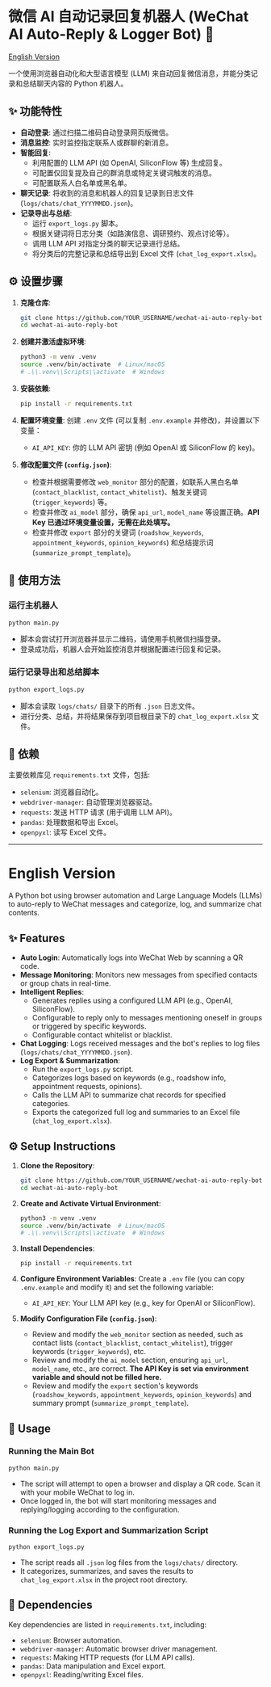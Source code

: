 # 微信 AI 自动记录回复机器人 (WeChat AI Auto-Reply & Logger Bot) 🤖

[English Version](#english-version)

一个使用浏览器自动化和大型语言模型 (LLM) 来自动回复微信消息，并能分类记录和总结聊天内容的 Python 机器人。

## ✨ 功能特性

*   **自动登录**: 通过扫描二维码自动登录网页版微信。
*   **消息监控**: 实时监控指定联系人或群聊的新消息。
*   **智能回复**:
    *   利用配置的 LLM API (如 OpenAI, SiliconFlow 等) 生成回复。
    *   可配置仅回复提及自己的群消息或特定关键词触发的消息。
    *   可配置联系人白名单或黑名单。
*   **聊天记录**: 将收到的消息和机器人的回复记录到日志文件 (`logs/chats/chat_YYYYMMDD.json`)。
*   **记录导出与总结**:
    *   运行 `export_logs.py` 脚本。
    *   根据关键词将日志分类（如路演信息、调研预约、观点讨论等）。
    *   调用 LLM API 对指定分类的聊天记录进行总结。
    *   将分类后的完整记录和总结导出到 Excel 文件 (`chat_log_export.xlsx`)。

## ⚙️ 设置步骤

1.  **克隆仓库**:
    ```bash
    git clone https://github.com/YOUR_USERNAME/wechat-ai-auto-reply-bot.git # 请替换 YOUR_USERNAME
    cd wechat-ai-auto-reply-bot
    ```

2.  **创建并激活虚拟环境**:
    ```bash
    python3 -m venv .venv
    source .venv/bin/activate  # Linux/macOS
    # .\\.venv\\Scripts\\activate  # Windows
    ```

3.  **安装依赖**:
    ```bash
    pip install -r requirements.txt
    ```

4.  **配置环境变量**:
    创建 `.env` 文件 (可以复制 `.env.example` 并修改)，并设置以下变量：
    *   `AI_API_KEY`: 你的 LLM API 密钥 (例如 OpenAI 或 SiliconFlow 的 key)。

5.  **修改配置文件 (`config.json`)**:
    *   检查并根据需要修改 `web_monitor` 部分的配置，如联系人黑白名单 (`contact_blacklist`, `contact_whitelist`)、触发关键词 (`trigger_keywords`) 等。
    *   检查并修改 `ai_model` 部分，确保 `api_url`, `model_name` 等设置正确。**API Key 已通过环境变量设置，无需在此处填写。**
    *   检查并修改 `export` 部分的关键词 (`roadshow_keywords`, `appointment_keywords`, `opinion_keywords`) 和总结提示词 (`summarize_prompt_template`)。

## 🚀 使用方法

### 运行主机器人

```bash
python main.py
```

*   脚本会尝试打开浏览器并显示二维码，请使用手机微信扫描登录。
*   登录成功后，机器人会开始监控消息并根据配置进行回复和记录。

### 运行记录导出和总结脚本

```bash
python export_logs.py
```

*   脚本会读取 `logs/chats/` 目录下的所有 `.json` 日志文件。
*   进行分类、总结，并将结果保存到项目根目录下的 `chat_log_export.xlsx` 文件。

## 📄 依赖

主要依赖库见 `requirements.txt` 文件，包括:
*   `selenium`: 浏览器自动化。
*   `webdriver-manager`: 自动管理浏览器驱动。
*   `requests`: 发送 HTTP 请求 (用于调用 LLM API)。
*   `pandas`: 处理数据和导出 Excel。
*   `openpyxl`: 读写 Excel 文件。

---

# English Version

A Python bot using browser automation and Large Language Models (LLMs) to auto-reply to WeChat messages and categorize, log, and summarize chat contents.

## ✨ Features

*   **Auto Login**: Automatically logs into WeChat Web by scanning a QR code.
*   **Message Monitoring**: Monitors new messages from specified contacts or group chats in real-time.
*   **Intelligent Replies**:
    *   Generates replies using a configured LLM API (e.g., OpenAI, SiliconFlow).
    *   Configurable to reply only to messages mentioning oneself in groups or triggered by specific keywords.
    *   Configurable contact whitelist or blacklist.
*   **Chat Logging**: Logs received messages and the bot's replies to log files (`logs/chats/chat_YYYYMMDD.json`).
*   **Log Export & Summarization**:
    *   Run the `export_logs.py` script.
    *   Categorizes logs based on keywords (e.g., roadshow info, appointment requests, opinions).
    *   Calls the LLM API to summarize chat records for specified categories.
    *   Exports the categorized full log and summaries to an Excel file (`chat_log_export.xlsx`).

## ⚙️ Setup Instructions

1.  **Clone the Repository**:
    ```bash
    git clone https://github.com/YOUR_USERNAME/wechat-ai-auto-reply-bot.git # Replace YOUR_USERNAME
    cd wechat-ai-auto-reply-bot
    ```

2.  **Create and Activate Virtual Environment**:
    ```bash
    python3 -m venv .venv
    source .venv/bin/activate  # Linux/macOS
    # .\\.venv\\Scripts\\activate  # Windows
    ```

3.  **Install Dependencies**:
    ```bash
    pip install -r requirements.txt
    ```

4.  **Configure Environment Variables**:
    Create a `.env` file (you can copy `.env.example` and modify it) and set the following variable:
    *   `AI_API_KEY`: Your LLM API key (e.g., key for OpenAI or SiliconFlow).

5.  **Modify Configuration File (`config.json`)**:
    *   Review and modify the `web_monitor` section as needed, such as contact lists (`contact_blacklist`, `contact_whitelist`), trigger keywords (`trigger_keywords`), etc.
    *   Review and modify the `ai_model` section, ensuring `api_url`, `model_name`, etc., are correct. **The API Key is set via environment variable and should not be filled here.**
    *   Review and modify the `export` section's keywords (`roadshow_keywords`, `appointment_keywords`, `opinion_keywords`) and summary prompt (`summarize_prompt_template`).

## 🚀 Usage

### Running the Main Bot

```bash
python main.py
```

*   The script will attempt to open a browser and display a QR code. Scan it with your mobile WeChat to log in.
*   Once logged in, the bot will start monitoring messages and replying/logging according to the configuration.

### Running the Log Export and Summarization Script

```bash
python export_logs.py
```

*   The script reads all `.json` log files from the `logs/chats/` directory.
*   It categorizes, summarizes, and saves the results to `chat_log_export.xlsx` in the project root directory.

## 📄 Dependencies

Key dependencies are listed in `requirements.txt`, including:
*   `selenium`: Browser automation.
*   `webdriver-manager`: Automatic browser driver management.
*   `requests`: Making HTTP requests (for LLM API calls).
*   `pandas`: Data manipulation and Excel export.
*   `openpyxl`: Reading/writing Excel files.
